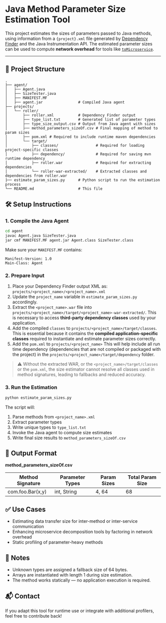 
# Java Method Parameter Size Estimation Tool

This project estimates the sizes of parameters passed to Java methods, using information from a `{project}.xml` file generated by [Dependency Finder](http://depfind.sourceforge.net/) and the Java Instrumentation API. The estimated parameter sizes can be used to compute **network overhead** for tools like [`toMicroservice`](10.1109/SANER50967.2021.00042).

---

## 📁 Project Structure

```
.
├── agent/
│   ├── Agent.java
│   ├── SizeTester.java
│   ├── MANIFEST.MF
│   ├── agent.jar                # Compiled Java agent
├── projects/
│   └── roller/
│       ├── roller.xml           # Dependency Finder output
│       ├── type_list.txt        # Generated list of parameter types
│       ├── type_size_output.csv # Output from Java agent with sizes
│       ├── method_parameters_sizeOf.csv # Final mapping of method to param sizes
│       ├── pom.xml # Required to include runtime maven dependencies
│       └── target/
│           ├── classes/                 # Required for loading project-specific classes
│           ├── dependency/              # Required for saving mvn runtime dependency
│           ├── roller.war               # Required for extracting dependencies
│           └── roller-war-extracted/    # Extracted classes and dependencies from roller.war
├── estimate_param_sizes.py      # Python script to run the estimation process
└── README.md                    # This file
```

## 🛠 Setup Instructions

### 1. Compile the Java Agent

```bash
cd agent
javac Agent.java SizeTester.java
jar cmf MANIFEST.MF agent.jar Agent.class SizeTester.class
```

Make sure your `MANIFEST.MF` contains:

```
Manifest-Version: 1.0
Main-Class: Agent
```

### 2. Prepare Input

1. Place your Dependency Finder output XML as: `projects/<project_name>/<project_name>.xml`
2. Update the `project_name` variable in `estimate_param_sizes.py` accordingly.
3. Extract the `<project_name>.war` file into `projects/<project_name>/target/<project_name>-war-extracted/`. This is necessary to access **third-party dependency classes** used by your application.
4. Add the compiled `classes` to `projects/<project_name>/target/classes`. This is essential because it contains the **compiled application-specific classes** required to instantiate and estimate parameter sizes correctly.
5. Add the `pom.xml` to `projects/<project_name>` This will help include all run time dependency (dependencies that are not compiled or packaged with the project) in the `projects/<project_name>/target/dependency` folder.

> ⚠️ Without the extracted WAR, or the `<project_name>/target/classes` or the `pom.xml`, the size estimator cannot resolve all classes used in method signatures, leading to fallbacks and reduced accuracy.

### 3. Run the Estimation

```bash
python estimate_param_sizes.py
```

The script will:

1. Parse methods from `<project_name>.xml`
2. Extract parameter types
3. Write unique types to `type_list.txt`
4. Invoke the Java agent to compute size estimates
5. Write final size results to `method_parameters_sizeOf.csv`

## 📄 Output Format

**method_parameters_sizeOf.csv**

| Method Signature | Parameter Types | Param Sizes | Total Param Size |
|------------------|------------------|--------------|------------------|
| com.foo.Bar(x,y) | int, String      | 4, 64        | 68               |

## ✅ Use Cases

- Estimating data transfer size for inter-method or inter-service communication
- Enhancing microservice decomposition tools by factoring in network overhead
- Static profiling of parameter-heavy methods

## 🧠 Notes

- Unknown types are assigned a fallback size of 64 bytes.
- Arrays are instantiated with length 1 during size estimation.
- The method works statically — no application execution is required.

## 📬 Contact

If you adapt this tool for runtime use or integrate with additional profilers, feel free to contribute back!
